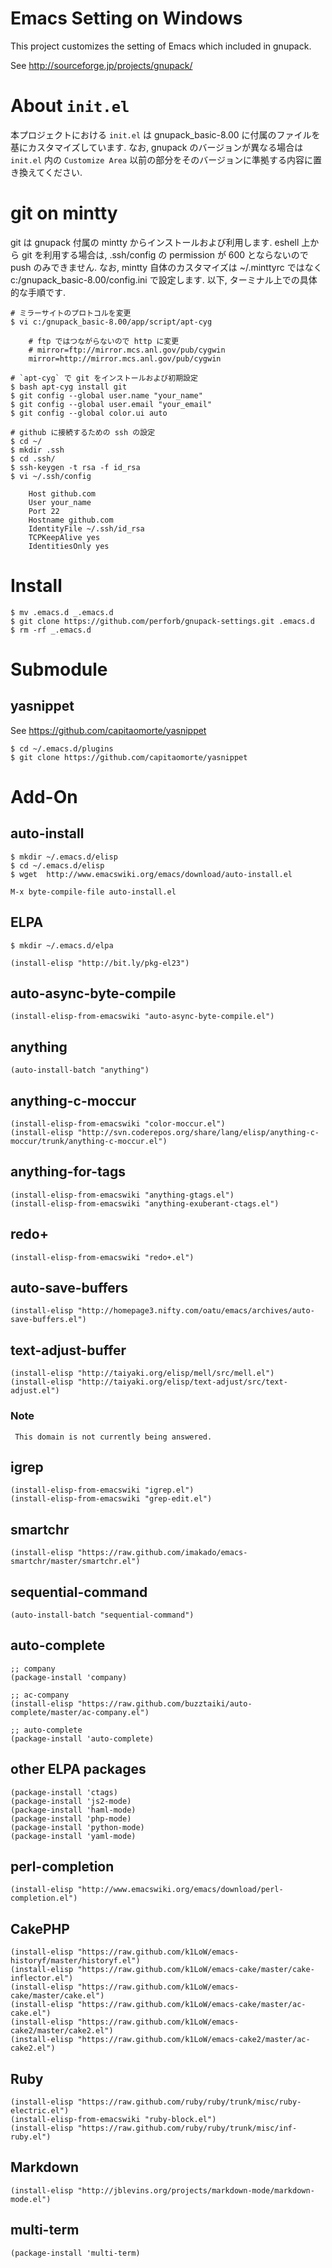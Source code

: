 # Emacs Setting on Windows

This project customizes the setting of Emacs which included in gnupack.

See <http://sourceforge.jp/projects/gnupack/>

# About `init.el`

本プロジェクトにおける `init.el` は gnupack_basic-8.00 に付属のファイルを基にカスタマイズしています.
なお, gnupack のバージョンが異なる場合は `init.el` 内の `Customize Area` 以前の部分をそのバージョンに準拠する内容に置き換えてください.

# git on mintty

git は gnupack 付属の mintty からインストールおよび利用します.
eshell 上から git を利用する場合は, .ssh/config の permission が 600 とならないので push のみできません.
なお, mintty 自体のカスタマイズは ~/.minttyrc ではなく c:/gnupack_basic-8.00/config.ini で設定します.
以下, ターミナル上での具体的な手順です.

    # ミラーサイトのプロトコルを変更
    $ vi c:/gnupack_basic-8.00/app/script/apt-cyg
  
        # ftp ではつながらないので http に変更
        # mirror=ftp://mirror.mcs.anl.gov/pub/cygwin
        mirror=http://mirror.mcs.anl.gov/pub/cygwin
  
    # `apt-cyg` で git をインストールおよび初期設定
    $ bash apt-cyg install git
    $ git config --global user.name "your_name"
    $ git config --global user.email "your_email"
    $ git config --global color.ui auto

    # github に接続するための ssh の設定
    $ cd ~/
    $ mkdir .ssh
    $ cd .ssh/
    $ ssh-keygen -t rsa -f id_rsa
    $ vi ~/.ssh/config
  
        Host github.com
        User your_name
        Port 22
        Hostname github.com
        IdentityFile ~/.ssh/id_rsa
        TCPKeepAlive yes
        IdentitiesOnly yes

# Install

    $ mv .emacs.d _.emacs.d
    $ git clone https://github.com/perforb/gnupack-settings.git .emacs.d
    $ rm -rf _.emacs.d

# Submodule

## yasnippet
See <https://github.com/capitaomorte/yasnippet>

    $ cd ~/.emacs.d/plugins 
    $ git clone https://github.com/capitaomorte/yasnippet

# Add-On

## auto-install

    $ mkdir ~/.emacs.d/elisp
    $ cd ~/.emacs.d/elisp
    $ wget  http://www.emacswiki.org/emacs/download/auto-install.el

    M-x byte-compile-file auto-install.el

## ELPA

    $ mkdir ~/.emacs.d/elpa

    (install-elisp "http://bit.ly/pkg-el23")

## auto-async-byte-compile

    (install-elisp-from-emacswiki "auto-async-byte-compile.el")

## anything

    (auto-install-batch "anything")

## anything-c-moccur

    (install-elisp-from-emacswiki "color-moccur.el")
    (install-elisp "http://svn.coderepos.org/share/lang/elisp/anything-c-moccur/trunk/anything-c-moccur.el")

## anything-for-tags

    (install-elisp-from-emacswiki "anything-gtags.el")
    (install-elisp-from-emacswiki "anything-exuberant-ctags.el")

## redo+

    (install-elisp-from-emacswiki "redo+.el")

## auto-save-buffers

    (install-elisp "http://homepage3.nifty.com/oatu/emacs/archives/auto-save-buffers.el")

## text-adjust-buffer

    (install-elisp "http://taiyaki.org/elisp/mell/src/mell.el")
    (install-elisp "http://taiyaki.org/elisp/text-adjust/src/text-adjust.el")

### Note
     This domain is not currently being answered.

## igrep

    (install-elisp-from-emacswiki "igrep.el")
    (install-elisp-from-emacswiki "grep-edit.el")

## smartchr

    (install-elisp "https://raw.github.com/imakado/emacs-smartchr/master/smartchr.el")

## sequential-command

    (auto-install-batch "sequential-command")

## auto-complete

    ;; company
    (package-install 'company)

    ;; ac-company
    (install-elisp "https://raw.github.com/buzztaiki/auto-complete/master/ac-company.el")

    ;; auto-complete
    (package-install 'auto-complete)

## other ELPA packages

    (package-install 'ctags)
    (package-install 'js2-mode)
    (package-install 'haml-mode)
    (package-install 'php-mode)
    (package-install 'python-mode)
    (package-install 'yaml-mode)

## perl-completion

    (install-elisp "http://www.emacswiki.org/emacs/download/perl-completion.el")

## CakePHP

    (install-elisp "https://raw.github.com/k1LoW/emacs-historyf/master/historyf.el")
    (install-elisp "https://raw.github.com/k1LoW/emacs-cake/master/cake-inflector.el")
    (install-elisp "https://raw.github.com/k1LoW/emacs-cake/master/cake.el")
    (install-elisp "https://raw.github.com/k1LoW/emacs-cake/master/ac-cake.el")
    (install-elisp "https://raw.github.com/k1LoW/emacs-cake2/master/cake2.el")
    (install-elisp "https://raw.github.com/k1LoW/emacs-cake2/master/ac-cake2.el")

## Ruby

    (install-elisp "https://raw.github.com/ruby/ruby/trunk/misc/ruby-electric.el")
    (install-elisp-from-emacswiki "ruby-block.el")
    (install-elisp "https://raw.github.com/ruby/ruby/trunk/misc/inf-ruby.el")

## Markdown

    (install-elisp "http://jblevins.org/projects/markdown-mode/markdown-mode.el")

## multi-term

    (package-install 'multi-term)
